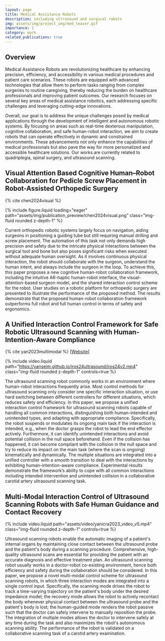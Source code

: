```yaml
---
layout: page
title: Medical Assistance Robots
description: including ultrasound and surgical robots
img: assets/img/project_img/med_teaser.gif
importance: 1
category: work
related_publications: true
---
```


## Overview

Medical Assistance Robots are revolutionizing healthcare by enhancing precision, efficiency, and accessibility in various medical procedures and patient care scenarios. These robots are equipped with advanced technologies that allow them to perform tasks ranging from complex surgeries to routine caregiving, thereby reducing the burden on healthcare professionals and improving patient outcomes. Our research focuses on several key areas of medical assistance robotics, each addressing specific challenges and leveraging cutting-edge innovations.

Overall, our goal is to address the unique challenges posed by medical applications through the development of intelligent and autonomous robotic systems. By focusing on areas such as real-time dexterous manipulation, cognitive collaboration, and safe human-robot interaction, we aim to create robots that can operate effectively in dynamic and constrained environments. These advancements not only enhance the capabilities of medical professionals but also pave the way for more personalized and accessible healthcare solutions. Our works are currently related to quadriplegia, spinal surgery, and ultrasound scanning.

## Visual Attention Based Cognitive Human–Robot Collaboration for Pedicle Screw Placement in Robot-Assisted Orthopedic Surgery

{% cite chen2024visual %}

{% include figure.liquid loading="eager" path="assets/img/publication_preview/chen2024visual.png" class="img-fluid rounded z-depth-1" %}

Current orthopedic robotic systems largely focus on navigation, aiding surgeons in positioning a guiding tube but still requiring manual drilling and screw placement. The automation of this task not only demands high precision and safety due to the intricate physical interactions between the surgical tool and bone but also poses significant risks when executed without adequate human oversight. As it involves continuous physical interaction, the robot should collaborate with the surgeon, understand the human intent, and always include the surgeon in the loop. To achieve this, this paper proposes a new cognitive human-robot collaboration framework, including the intuitive AR-haptic human-robot interface, the visual-attention-based surgeon model, and the shared interaction control scheme for the robot. User studies on a robotic platform for orthopedic surgery are presented to illustrate the performance of the proposed method. The results demonstrate that the proposed human-robot collaboration framework outperforms full robot and full human control in terms of safety and ergonomics.

## A Unified Interaction Control Framework for Safe Robotic Ultrasound Scanning with Human-Intention-Aware Compliance

{% cite yan2023multimodal %}
[[Website](https://yanseim.github.io/iros24ultrasound/)]

{% include video.liquid path="https://yanseim.github.io/iros24ultrasound/iros24v2.mp4" class="img-fluid rounded z-depth-1" controls=true %}

The ultrasound scanning robot commonly works in an environment where human-robot interactions frequently arise. Most control methods for ultrasound scanning only consider one specific interaction situation, or use hard switching between different controllers for different situations, which reduces safety and efficiency. In this paper, we propose a unified interaction control framework for ultrasound scanning robots capable of handling all common interactions, distinguishing both human-intended and unintended types, and adapting with appropriate compliance. Specifically, the robot suspends or modulates its ongoing main task if the interaction is intended, e.g., when the doctor grasps the robot to lead the end effector actively. Furthermore, it can identify unintended interactions and avoid potential collision in the null space beforehand. Even if the collision has happened, it can become compliant with the collision in the null space and try to reduce its impact on the main task (where the scan is ongoing) kinematically and dynamically. The multiple situations are integrated into a unified controller with a smooth transition to deal with the interactions by exhibiting human-intention-aware compliance. Experimental results demonstrate the framework’s ability to cope with all common interactions including intended intervention and unintended collision in a collaborative carotid artery ultrasound scanning task.

## Multi-Modal Interaction Control of Ultrasound Scanning Robots with Safe Human Guidance and Contact Recovery

{% include video.liquid path="assets/video/yanicra2023_video_v5.mp4" class="img-fluid rounded z-depth-1" controls=true %}

Ultrasound scanning robots enable the automatic imaging of a patient's internal organs by maintaining close contact between the ultrasound probe and the patient's body during a scanning procedure. Comprehensive, high-quality ultrasound scans are essential for providing the patient with an accurate diagnosis and effective treatment plan. An ultrasound scanning robot usually works in a doctor-robot co-existing environment, hence both efficiency and safety during the collaboration should be considered. In this paper, we propose a novel multi-modal control scheme for ultrasound scanning robots, in which three interaction modes are integrated into a single control input. Specifically, the scanning mode drives the robot to track a time-varying trajectory on the patient's body under the desired impedance model; the recovery mode allows the robot to actively recontact the body whenever physical contact between the ultrasound probe and the patient's body is lost; the human-guided mode renders the robot passive such that the doctor can safely intervene to manually reposition the probe. The integration of multiple modes allows the doctor to intervene safely at any time during the task and also maximizes the robot's autonomous scanning ability. The performance of the robot is validated on a collaborative scanning task of a carotid artery examination.
